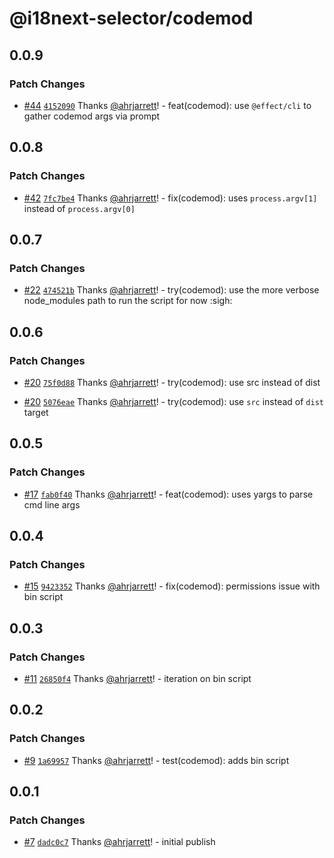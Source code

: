 # @i18next-selector/codemod

## 0.0.9

### Patch Changes

- [#44](https://github.com/ahrjarrett/i18next-selector/pull/44) [`4152090`](https://github.com/ahrjarrett/i18next-selector/commit/41520901344a58c28aa1c8cd5e45686db5bfcc37) Thanks [@ahrjarrett](https://github.com/ahrjarrett)! - feat(codemod): use `@effect/cli` to gather codemod args via prompt

## 0.0.8

### Patch Changes

- [#42](https://github.com/ahrjarrett/i18next-selector/pull/42) [`7fc7be4`](https://github.com/ahrjarrett/i18next-selector/commit/7fc7be49cb42ebad8b3325c6aa0056732f1fc68a) Thanks [@ahrjarrett](https://github.com/ahrjarrett)! - fix(codemod): uses `process.argv[1]` instead of `process.argv[0]`

## 0.0.7

### Patch Changes

- [#22](https://github.com/ahrjarrett/i18next-selector/pull/22) [`474521b`](https://github.com/ahrjarrett/i18next-selector/commit/474521b9e6aa52f07d5d9a7b3eaface2fab8022f) Thanks [@ahrjarrett](https://github.com/ahrjarrett)! - try(codemod): use the more verbose node_modules path to run the script for now :sigh:

## 0.0.6

### Patch Changes

- [#20](https://github.com/ahrjarrett/i18next-selector/pull/20) [`75f0d88`](https://github.com/ahrjarrett/i18next-selector/commit/75f0d88c13ce8f594edc1ad0c06996f633e6ee40) Thanks [@ahrjarrett](https://github.com/ahrjarrett)! - try(codemod): use src instead of dist

- [#20](https://github.com/ahrjarrett/i18next-selector/pull/20) [`5076eae`](https://github.com/ahrjarrett/i18next-selector/commit/5076eae169fe1f083f1b4780cf3406d00f86686b) Thanks [@ahrjarrett](https://github.com/ahrjarrett)! - try(codemod): use `src` instead of `dist` target

## 0.0.5

### Patch Changes

- [#17](https://github.com/ahrjarrett/i18next-selector/pull/17) [`fab0f40`](https://github.com/ahrjarrett/i18next-selector/commit/fab0f40f595492c5663eaccc1356904f269783a3) Thanks [@ahrjarrett](https://github.com/ahrjarrett)! - feat(codemod): uses yargs to parse cmd line args

## 0.0.4

### Patch Changes

- [#15](https://github.com/ahrjarrett/i18next-selector/pull/15) [`9423352`](https://github.com/ahrjarrett/i18next-selector/commit/9423352b531cbacc1fb4e4092557543d5186c625) Thanks [@ahrjarrett](https://github.com/ahrjarrett)! - fix(codemod): permissions issue with bin script

## 0.0.3

### Patch Changes

- [#11](https://github.com/ahrjarrett/i18next-selector/pull/11) [`26850f4`](https://github.com/ahrjarrett/i18next-selector/commit/26850f435b6ce32892d8d5b1edd406f37ec7326f) Thanks [@ahrjarrett](https://github.com/ahrjarrett)! - iteration on bin script

## 0.0.2

### Patch Changes

- [#9](https://github.com/ahrjarrett/i18next-selector/pull/9) [`1a69957`](https://github.com/ahrjarrett/i18next-selector/commit/1a69957e3dcddc267cbbf23627383417fb683da5) Thanks [@ahrjarrett](https://github.com/ahrjarrett)! - test(codemod): adds bin script

## 0.0.1

### Patch Changes

- [#7](https://github.com/ahrjarrett/i18next-selector/pull/7) [`dadc0c7`](https://github.com/ahrjarrett/i18next-selector/commit/dadc0c77cc412afc89f84bb70480932ee4560d26) Thanks [@ahrjarrett](https://github.com/ahrjarrett)! - initial publish
